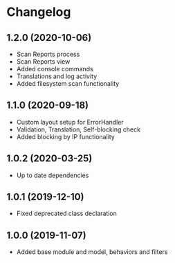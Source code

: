 Changelog
=========

## 1.2.0 (2020-10-06)
 * Scan Reports process
 * Scan Reports view
 * Added console commands
 * Translations and log activity
 * Added filesystem scan functionality
 
## 1.1.0 (2020-09-18)
 * Custom layout setup for ErrorHandler
 * Validation, Translation, Self-blocking check
 * Added blocking by IP functionality

## 1.0.2 (2020-03-25)
 * Up to date dependencies
 
## 1.0.1 (2019-12-10)
 * Fixed deprecated class declaration

## 1.0.0 (2019-11-07)
 * Added base module and model, behaviors and filters